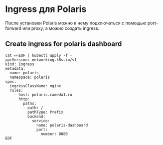 # Ingress для Polaris

После установки Polaris можно к нему подключаться с помощью port-forward или proxy, а можно создать ingress.

## Create ingress for polaris dashboard
```
cat <<EOF | kubectl apply -f -
apiVersion: networking.k8s.io/v1
kind: Ingress
metadata:
  name: polaris
  namespace: polaris
spec:
  ingressClassName: nginx
  rules:
    - host: polaris.cameda1.ru
      http:
        paths:
        - path: /
          pathType: Prefix
          backend:
            service:
              name: polaris-dashboard
              port:
                number: 8080
EOF
```
